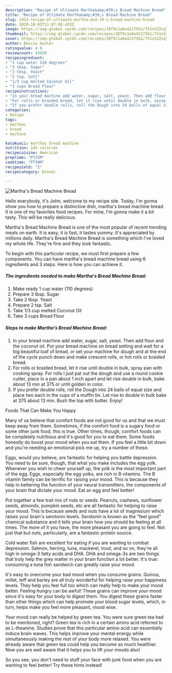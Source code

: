 ```yaml
---
description: "Recipe of Ultimate Martha&amp;#39;s Bread Machine Bread"
title: "Recipe of Ultimate Martha&amp;#39;s Bread Machine Bread"
slug: 2452-recipe-of-ultimate-martha-and-39-s-bread-machine-bread
date: 2020-10-02T11:07:00.433Z
image: https://img-global.cpcdn.com/recipes/18f9c1a6e42175b1/751x532cq70/marthas-bread-machine-bread-recipe-main-photo.jpg
thumbnail: https://img-global.cpcdn.com/recipes/18f9c1a6e42175b1/751x532cq70/marthas-bread-machine-bread-recipe-main-photo.jpg
cover: https://img-global.cpcdn.com/recipes/18f9c1a6e42175b1/751x532cq70/marthas-bread-machine-bread-recipe-main-photo.jpg
author: Bessie Hunter
ratingvalue: 4.9
reviewcount: 43628
recipeingredient:
- "1 cup water 110 degrees"
- "3 tbsp. Sugar"
- "2 tbsp. Yeast"
- "2 tsp. Salt"
- "1/3 cup melted Coconut Oil"
- "3 cups Bread Flour"
recipeinstructions:
- "In your bread machine add water, sugar, salt, yeast. Then add flour and the coconut oil.  Put your bread machine on bread setting and wait for a big beautiful loaf of bread, or set your machine for dough and at the end of the cycle  punch down and make crescent rolls, or hot rolls or braided bread."
- "For rolls or braided bread, let it rise until double in bulk, spray pan with cooking spray. For rolls I just pat out the dough and use a round cookie cutter, place in a pan about 1 inch apart and let rise double in bulk, bake about 13 min at 375 or until golden in color."
- "If you prefer double rolls, roll the Dough into 24 balls of equal size and place two each in the cups of a muffin tin.  Let rise to double in bulk bake at 375 about 13 min. Bush the top with butter. Enjoy!"
categories:
- Recipe
tags:
- marthas
- bread
- machine

katakunci: marthas bread machine 
nutrition: 145 calories
recipecuisine: American
preptime: "PT25M"
cooktime: "PT39M"
recipeyield: "2"
recipecategory: Dinner

---
```



![Martha&#39;s Bread Machine Bread](https://img-global.cpcdn.com/recipes/18f9c1a6e42175b1/751x532cq70/marthas-bread-machine-bread-recipe-main-photo.jpg)

Hello everybody, it's John, welcome to my recipe site. Today, I'm gonna show you how to prepare a distinctive dish, martha&#39;s bread machine bread. It is one of my favorites food recipes. For mine, I'm gonna make it a bit tasty. This will be really delicious.



Martha&#39;s Bread Machine Bread is one of the most popular of recent trending meals on earth. It is easy, it is fast, it tastes yummy. It's appreciated by millions daily. Martha&#39;s Bread Machine Bread is something which I've loved my whole life. They're fine and they look fantastic.


To begin with this particular recipe, we must first prepare a few components. You can have martha&#39;s bread machine bread using 6 ingredients and 3 steps. Here is how you can achieve it.

<!--inarticleads1-->

##### The ingredients needed to make Martha&#39;s Bread Machine Bread:

1. Make ready 1 cup water (110 degrees)
1. Prepare 3 tbsp. Sugar
1. Take 2 tbsp. Yeast
1. Prepare 2 tsp. Salt
1. Take 1/3 cup melted Coconut Oil
1. Take 3 cups Bread Flour




<!--inarticleads2-->

##### Steps to make Martha&#39;s Bread Machine Bread:

1. In your bread machine add water, sugar, salt, yeast. Then add flour and the coconut oil.  Put your bread machine on bread setting and wait for a big beautiful loaf of bread, or set your machine for dough and at the end of the cycle  punch down and make crescent rolls, or hot rolls or braided bread.
1. For rolls or braided bread, let it rise until double in bulk, spray pan with cooking spray. For rolls I just pat out the dough and use a round cookie cutter, place in a pan about 1 inch apart and let rise double in bulk, bake about 13 min at 375 or until golden in color.
1. If you prefer double rolls, roll the Dough into 24 balls of equal size and place two each in the cups of a muffin tin.  Let rise to double in bulk bake at 375 about 13 min. Bush the top with butter. Enjoy!




Foods That Can Make You Happy


Many of us believe that comfort foods are not good for us and that we must keep away from them. Sometimes, if the comfort food is a sugary food or some other junk food, this is true. Other times, though, comfort foods can be completely nutritious and it's good for you to eat them. Some foods honestly do boost your mood when you eat them. If you feel a little bit down and you're needing an emotional pick me up, try a number of these.

Eggs, would you believe, are fantastic for helping you battle depression. You need to be sure, though, that what you make includes the egg yolk. Whenever you wish to cheer yourself up, the yolk is the most important part of the egg. Eggs, especially the egg yolks, are rich in B vitamins. The B vitamin family can be terrific for raising your mood. This is because they help in bettering the function of your neural transmitters, the components of your brain that dictate your mood. Eat an egg and feel better!

Put together a few trail mix of nuts or seeds. Peanuts, cashews, sunflower seeds, almonds, pumpkin seeds, etc are all fantastic for helping to raise your mood. This is because seeds and nuts have a lot of magnesium which raises your brain's serotonin levels. Serotonin is known as the "feel good" chemical substance and it tells your brain how you should be feeling at all times. The more of it you have, the more pleasant you are going to feel. Not just that but nuts, particularly, are a fantastic protein source.

Cold water fish are excellent for eating if you are wanting to combat depression. Salmon, herring, tuna, mackerel, trout, and so on, they're all high in omega-3 fatty acids and DHA. DHA and omega-3s are two things that truly help the grey matter in your brain function a lot better. It's true: consuming a tuna fish sandwich can greatly raise your mood. 

It's easy to overcome your bad mood when you consume grains. Quinoa, millet, teff and barley are all truly wonderful for helping raise your happiness levels. They help you feel full too which can really help to make your mood better. Feeling hungry can be awful! These grains can improve your mood since it's easy for your body to digest them. You digest these grains faster than other things which can help promote your blood sugar levels, which, in turn, helps make you feel more pleasant, mood wise.

Your mood can really be helped by green tea. You were sure green tea had to be mentioned, right? Green tea is rich in a certain amino acid referred to as L-theanine. Studies prove that this particular amino acid can essentially induce brain waves. This helps improve your mental energy while simultaneously making the rest of your body more relaxed. You were already aware that green tea could help you become so much healthier. Now you are well aware that it helps you to lift your moods also!

So you see, you don't need to stuff your face with junk food when you are wanting to feel better! Try  these hints  instead!

